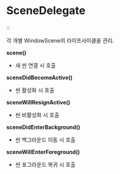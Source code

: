 # SceneDelegate

<aside>
💡

각 개별 WindowScene의 라이프사이클을 관리.

</aside>

**scene()**

- 새 씬 연결 시 호출

**sceneDidBecomeActive()**

- 씬 활성화 시 호출

**sceneWillResignActive()**

- 씬 비활성화 시 호출

**sceneDidEnterBackground()**

- 씬 백그라운드 이동 시 호출

**sceneWillEnterForeground()**

- 씬 포그라운드 복귀 시 호출